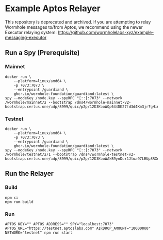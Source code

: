 # Example Aptos Relayer

This repository is deprecated and archived. If you are attempting to relay Wormhole messages to/from Aptos, we recommend using the newer Executor relaying system: https://github.com/wormholelabs-xyz/example-messaging-executor

## Run a Spy (Prerequisite)

### Mainnet

```
docker run \
    --platform=linux/amd64 \
    -p 7073:7073 \
    --entrypoint /guardiand \
    ghcr.io/wormhole-foundation/guardiand:latest \
spy --nodeKey /node.key --spyRPC "[::]:7073" --network /wormhole/mainnet/2 --bootstrap /dns4/wormhole-mainnet-v2-bootstrap.certus.one/udp/8999/quic/p2p/12D3KooWQp644DK27fd3d4Km3jr7gHiuJJ5ZGmy8hH4py7fP4FP7
```

### Testnet

```
docker run \
    --platform=linux/amd64 \
    -p 7073:7073 \
    --entrypoint /guardiand \
    ghcr.io/wormhole-foundation/guardiand:latest \
spy --nodeKey /node.key --spyRPC "[::]:7073" --network /wormhole/testnet/2/1 --bootstrap /dns4/wormhole-testnet-v2-bootstrap.certus.one/udp/8999/quic/p2p/12D3KooWAkB9ynDur1Jtoa97LBUp8RXdhzS5uHgAfdTquJbrbN7i
```

## Run the Relayer

### Build

```
npm ci
npm run build
```

### Run

```
APTOS_KEY="" APTOS_ADDRESS="" SPY="localhost:7073" APTOS_URL="https://testnet.aptoslabs.com" AIRDROP_AMOUNT="10000000" NETWORK="testnet" npm run start
```
